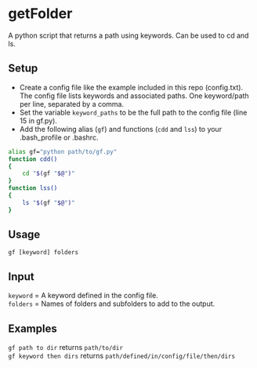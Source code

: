 # getFolder
A python script that returns a path using keywords. Can be used to cd and ls.

## Setup
- Create a config file like the example included in this repo (config.txt). The config file lists keywords and associated paths. One keyword/path per line, separated by a comma.
- Set the variable `keyword_paths` to be the full path to the config file (line 15 in gf.py).
- Add the following alias (`gf`) and functions (`cdd` and `lss`) to your .bash_profile or .bashrc.

```bash
alias gf="python path/to/gf.py"
function cdd()
{
    cd "$(gf "$@")"
}
function lss()
{
    ls "$(gf "$@")"
}
```

## Usage
`gf [keyword] folders`

## Input
`keyword` = A keyword defined in the config file.  
`folders` = Names of folders and subfolders to add to the output.

## Examples
`gf path to dir` returns `path/to/dir`  
`gf keyword then dirs` returns `path/defined/in/config/file/then/dirs`

